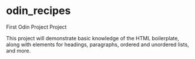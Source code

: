# odin_recipes
First Odin Project Project

This project will demonstrate basic knowledge of the HTML
boilerplate, along with elements for headings, paragraphs,
ordered and unordered lists, and more.
